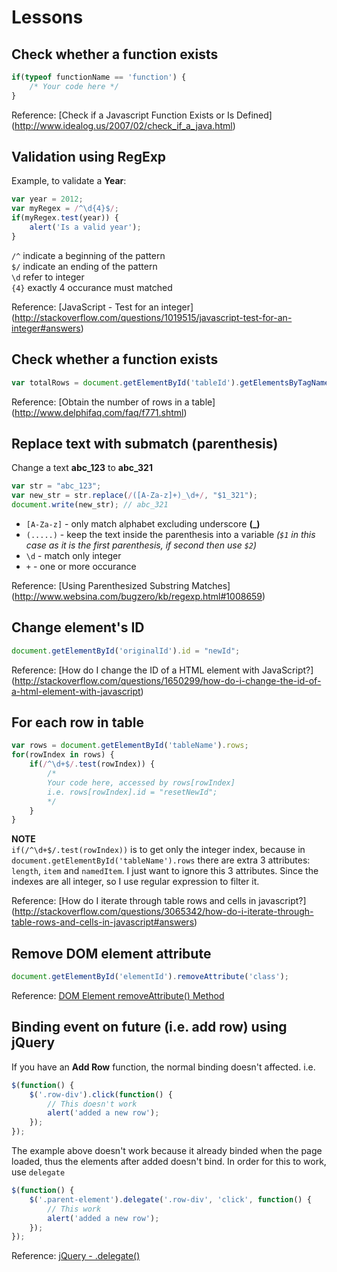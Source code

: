 # Lessons

## Check whether a function exists
```js
if(typeof functionName == 'function') {
    /* Your code here */
}
```

Reference: [Check if a Javascript Function Exists or Is Defined] (http://www.idealog.us/2007/02/check_if_a_java.html)

## Validation using RegExp
Example, to validate a **Year**:
```js
var year = 2012;
var myRegex = /^\d{4}$/;
if(myRegex.test(year)) {
    alert('Is a valid year');
}
```
`/^` indicate a beginning of the pattern  
`$/` indicate an ending of the pattern  
`\d` refer to integer  
`{4}` exactly 4 occurance must matched

Reference: [JavaScript - Test for an integer] (http://stackoverflow.com/questions/1019515/javascript-test-for-an-integer#answers)

## Check whether a function exists
```js
var totalRows = document.getElementById('tableId').getElementsByTagName('tr').length;
```

Reference: [Obtain the number of rows in a table] (http://www.delphifaq.com/faq/f771.shtml)

## Replace text with submatch (parenthesis)
Change a text **abc_123** to **abc_321**
```js
var str = "abc_123";
var new_str = str.replace(/([A-Za-z]+)_\d+/, "$1_321");
document.write(new_str); // abc_321
```
* `[A-Za-z]` - only match alphabet excluding underscore **(_)**
* `(.....)` - keep the text inside the parenthesis into a variable _(`$1` in this case as it is the first parenthesis, if second then use `$2`)_
* `\d` - match only integer
* `+` - one or more occurance

Reference: [Using Parenthesized Substring Matches] (http://www.websina.com/bugzero/kb/regexp.html#1008659)

## Change element's ID
```js
document.getElementById('originalId').id = "newId";
```

Reference: [How do I change the ID of a HTML element with JavaScript?] (http://stackoverflow.com/questions/1650299/how-do-i-change-the-id-of-a-html-element-with-javascript)

## For each row in table
```js
var rows = document.getElementById('tableName').rows;
for(rowIndex in rows) {
    if(/^\d+$/.test(rowIndex)) {
        /*
        Your code here, accessed by rows[rowIndex]
        i.e. rows[rowIndex].id = "resetNewId";
        */
    }
}
```
**NOTE**  
`if(/^\d+$/.test(rowIndex))` is to get only the integer index, because in `document.getElementById('tableName').rows` there are extra 3 attributes: `length`, `item` and `namedItem`. I just want to ignore this 3 attributes. Since the indexes are all integer, so I use regular expression to filter it.

Reference: [How do I iterate through table rows and cells in javascript?] (http://stackoverflow.com/questions/3065342/how-do-i-iterate-through-table-rows-and-cells-in-javascript#answers)

## Remove DOM element attribute
```js
document.getElementById('elementId').removeAttribute('class');
```

Reference: [DOM Element removeAttribute() Method](http://www.w3schools.com/jsref/met_element_removeattribute.asp)

## Binding event on future (i.e. add row) using jQuery
If you have an **Add Row** function, the normal binding doesn't affected. i.e.
```js
$(function() {
    $('.row-div').click(function() {
        // This doesn't work
        alert('added a new row');
    });
});
```
The example above doesn't work because it already binded when the page loaded, thus the elements after added doesn't bind. In order for this to work, use `delegate`
```js
$(function() {
    $('.parent-element').delegate('.row-div', 'click', function() {
        // This work
        alert('added a new row');
    });
});
```

Reference: [jQuery - .delegate()](http://api.jquery.com/delegate/)
